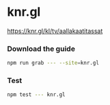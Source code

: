 # knr.gl

https://knr.gl/kl/tv/aallakaatitassat

### Download the guide

```sh
npm run grab --- --site=knr.gl
```

### Test

```sh
npm test --- knr.gl
```
